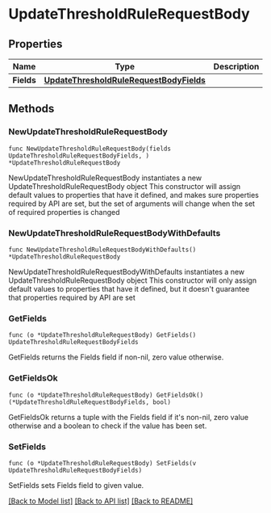 # UpdateThresholdRuleRequestBody

## Properties

Name | Type | Description | Notes
------------ | ------------- | ------------- | -------------
**Fields** | [**UpdateThresholdRuleRequestBodyFields**](UpdateThresholdRuleRequestBodyFields.md) |  | 

## Methods

### NewUpdateThresholdRuleRequestBody

`func NewUpdateThresholdRuleRequestBody(fields UpdateThresholdRuleRequestBodyFields, ) *UpdateThresholdRuleRequestBody`

NewUpdateThresholdRuleRequestBody instantiates a new UpdateThresholdRuleRequestBody object
This constructor will assign default values to properties that have it defined,
and makes sure properties required by API are set, but the set of arguments
will change when the set of required properties is changed

### NewUpdateThresholdRuleRequestBodyWithDefaults

`func NewUpdateThresholdRuleRequestBodyWithDefaults() *UpdateThresholdRuleRequestBody`

NewUpdateThresholdRuleRequestBodyWithDefaults instantiates a new UpdateThresholdRuleRequestBody object
This constructor will only assign default values to properties that have it defined,
but it doesn't guarantee that properties required by API are set

### GetFields

`func (o *UpdateThresholdRuleRequestBody) GetFields() UpdateThresholdRuleRequestBodyFields`

GetFields returns the Fields field if non-nil, zero value otherwise.

### GetFieldsOk

`func (o *UpdateThresholdRuleRequestBody) GetFieldsOk() (*UpdateThresholdRuleRequestBodyFields, bool)`

GetFieldsOk returns a tuple with the Fields field if it's non-nil, zero value otherwise
and a boolean to check if the value has been set.

### SetFields

`func (o *UpdateThresholdRuleRequestBody) SetFields(v UpdateThresholdRuleRequestBodyFields)`

SetFields sets Fields field to given value.



[[Back to Model list]](../README.md#documentation-for-models) [[Back to API list]](../README.md#documentation-for-api-endpoints) [[Back to README]](../README.md)


